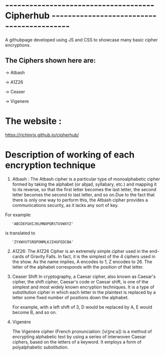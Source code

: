 # -------------------------------------Cipherhub ------------------------------------------

A githubpage developed using JS and CSS to showcase many basic cipher encryptions.

## The Ciphers shown here are:

  -> Atbash

  -> A1Z26

  -> Ceaser

  -> Vigenere

# The website :
 https://richinrix.github.io/cipherhub/
 
 
 # Description of working of each encryption technique
 1.  Atbash :
      The Atbash cipher is a particular type of monoalphabetic cipher formed by taking the alphabet (or abjad, syllabary, etc.) and mapping it to its reverse, so that the first letter becomes the last letter, the second letter becomes the second to last letter, and so on.Due to the fact that there is only one way to perform this, the Atbash cipher provides a communications security, as it lacks any sort of key.

For example: 

       'ABCDEFGHIJKLMNOPQRSTUVWXYZ' 
        
 is translated to 
 
       'ZYXWVUTSRQPONMLKJIHGFEDCBA'
 2.   A1Z26:
      The A1Z26 Cipher is an extremely simple cipher used in the end-cards of Gravity Falls. In fact, it is the simplest of the 4 ciphers used in the show. As the name implies, A encodes to 1, Z encodes to 26. The letter of the alphabet corresponds with the position of that letter.
      
 3.   Ceaser Shift
       In cryptography, a Caesar cipher, also known as Caesar's cipher, the shift cipher, Caesar's code or Caesar shift, is one of the simplest and most widely known encryption techniques. It is a type of substitution cipher in which each letter in the plaintext is replaced by a letter some fixed number of positions down the alphabet.

      For example, with a left shift of 3, D would be replaced by A, E would become B, and so on. 
  
 4.   Vigenère
 
        The Vigenère cipher (French pronunciation: ​[viʒnɛːʁ]) is a method of encrypting alphabetic text by using a series of interwoven Caesar ciphers, based on the letters of a keyword. It employs a form of polyalphabetic substitution.

